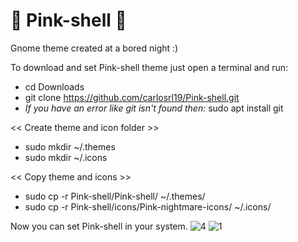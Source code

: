 # 🌌 Pink-shell 🌌
Gnome theme created at a bored night :)

To download and set Pink-shell theme just open a terminal and run:

- cd Downloads
- git clone https://github.com/carlosrl19/Pink-shell.git
- *If you have an error like git isn't found then:* sudo apt install git

<< Create theme and icon folder >>
- sudo mkdir ~/.themes
- sudo mkdir ~/.icons

<< Copy theme and icons  >>
- sudo cp -r Pink-shell/Pink-shell/ ~/.themes/
- sudo cp -r Pink-shell/icons/Pink-nightmare-icons/ ~/.icons/

Now you can set Pink-shell in your system.
![4](https://user-images.githubusercontent.com/85375012/159399578-83e69f41-7aea-499a-811e-133256f9abd2.png)
![1](https://user-images.githubusercontent.com/85375012/159399601-db0a7534-1d11-4cd0-89b7-b6baa4614cef.png)
